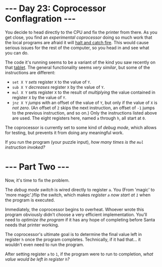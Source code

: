 ﻿# --- Day 23: Coprocessor Conflagration ---

You decide to head directly to the CPU and fix the printer from there. As you get close, you find an *experimental coprocessor* doing so much work that the local programs are afraid it will [halt and catch fire](https://en.wikipedia.org/wiki/Halt_and_Catch_Fire). This would cause serious issues for the rest of the computer, so you head in and see what you can do.

The code it's running seems to be a variant of the kind you saw recently on that [tablet](18). The general functionality seems *very similar*, but some of the instructions are different:


* ```set X Y``` *sets* register ```X``` to the value of ```Y```.
* ```sub X Y``` *decreases* register ```X``` by the value of ```Y```.
* ```mul X Y``` sets register ```X``` to the result of *multiplying* the value contained in register ```X``` by the value of ```Y```.
* ```jnz X Y``` *jumps* with an offset of the value of ```Y```, but only if the value of ```X``` is *not zero*. (An offset of ```2``` skips the next instruction, an offset of ```-1``` jumps to the previous instruction, and so on.)
Only the instructions listed above are used. The eight registers here, named ```a``` through ```h```, all start at ```0```.


The coprocessor is currently set to some kind of *debug mode*, which allows for testing, but prevents it from doing any meaningful work.

If you run the program (your puzzle input), *how many times is the ```mul``` instruction invoked?*

# --- Part Two ---

Now, it's time to fix the problem.

The *debug mode switch* is wired directly to register ```a```.  You (From 'magic' to 'more magic'.)flip the switch, which makes *register ```a``` now start at ```1```* when the program is executed.

Immediately, the coprocessor begins to overheat.  Whoever wrote this program obviously didn't choose a very efficient implementation.  You'll need to *optimize the program* if it has any hope of completing before Santa needs that printer working.

The coprocessor's ultimate goal is to determine the final value left in register ```h``` once the program completes. Technically, if it had that... it wouldn't even need to run the program.

After setting register ```a``` to ```1```, if the program were to run to completion, *what value would be left in register ```h```?*